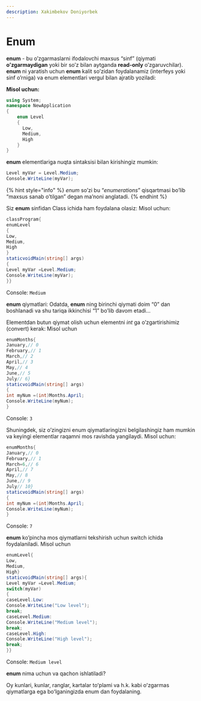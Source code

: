 ```yaml
---
description: Xakimbekov Doniyorbek
---
```


# Enum

**enum** - bu o’zgarmaslarni ifodalovchi maxsus “sinf” (qiymati **o’zgarmaydigan** yoki bir so’z bilan aytganda **read-only** o’zgaruvchilar).
**enum** ni yaratish uchun __enum__ kalit so’zidan foydalanamiz (interfeys yoki sinf o’rniga) va enum elementlari vergul bilan ajratib yoziladi: 

**Misol uchun:**

```csharp
using System;
namespace NewApplication
{
    enum Level 
    {
      Low,
      Medium,
      High
    }
}
```

**enum** elementlariga nuqta sintaksisi bilan kirishingiz mumkin:
```csharp
Level myVar = Level.Medium;
Console.WriteLine(myVar);
```
{% hint style="info" %}
*enum* so’zi bu “*enumerations*” qisqartmasi bo’lib “maxsus sanab o’tilgan” degan ma’noni anglatadi.
{% endhint %}

Siz **enum** sinfidan Class ichida ham foydalana olasiz:
Misol uchun:
```csharp
classProgram{
enumLevel
{
Low,
Medium,
High
}
staticvoidMain(string[] args)
{
Level myVar =Level.Medium;
Console.WriteLine(myVar);
}}
```
Console:  `Medium`

**enum** qiymatlari:
Odatda, **enum** ning birinchi qiymati doim “0” dan boshlanadi va shu tariqa ikkinchisi “1” bo’lib davom etadi…

Elementdan butun qiymat olish uchun elementni *int* ga o’zgartirishimiz (convert) kerak:
Misol uchun
```csharp
enumMonths{
January,// 0
February,// 1
March,// 2
April,// 3
May,// 4
June,// 5
July// 6}
staticvoidMain(string[] args)
{
int myNum =(int)Months.April;
Console.WriteLine(myNum);
}
```
 Console: `3`
 
 
Shuningdek, siz o’zingizni enum qiymatlaringizni belgilashingiz ham mumkin va keyingi elementlar raqamni mos ravishda yangilaydi. Misol uchun:
```csharp
enumMonths{
January,// 0
February,// 1
March=6,// 6
April,// 7
May,// 8
June,// 9
July// 10}
staticvoidMain(string[] args)
{
int myNum =(int)Months.April;
Console.WriteLine(myNum);
}
```
Console: `7`

**enum** ko’pincha mos qiymatlarni tekshirish uchun switch ichida foydalaniladi. Misol uchun
```csharp
enumLevel{
Low,
Medium,
High}
staticvoidMain(string[] args){
Level myVar =Level.Medium;
switch(myVar)
{
caseLevel.Low:
Console.WriteLine("Low level");
break;
caseLevel.Medium:
Console.WriteLine("Medium level");
break;
caseLevel.High:
Console.WriteLine("High level");
break;
}}
```
Console:
`Medium level`

**enum** nima uchun va qachon ishlatiladi?

Oy kunlari, kunlar, ranglar, kartalar toʻplami va h.k. kabi oʻzgarmas qiymatlarga ega boʻlganingizda enum dan foydalaning.
